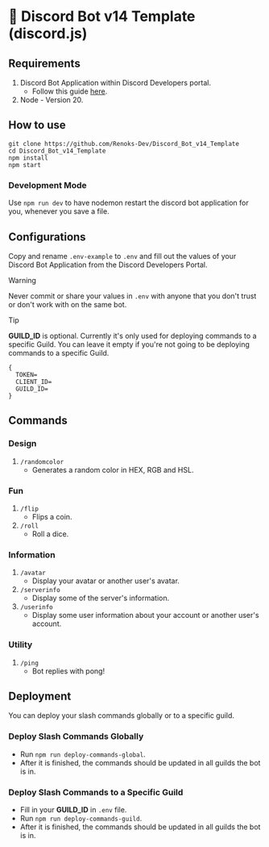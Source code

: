 # 🤖 Discord Bot v14 Template (discord.js)

## Requirements
1. Discord Bot Application within Discord Developers portal.
   - Follow this guide [here](https://discordjs.guide/preparations/setting-up-a-bot-application.html#creating-your-bot).
2. Node - Version 20.

## How to use
```
git clone https://github.com/Renoks-Dev/Discord_Bot_v14_Template
cd Discord_Bot_v14_Template
npm install
npm start
```

### Development Mode
Use `npm run dev` to have nodemon restart the discord bot application for you, whenever you save a file.

## Configurations
Copy and rename `.env-example` to `.env` and fill out the values of your Discord Bot Application from the Discord Developers Portal.

> [!WARNING]
> Never commit or share your values in `.env` with anyone that you don't trust or don't work with on the same bot.

> [!TIP]
> **GUILD_ID** is optional. Currently it's only used for deploying commands to a specific Guild. You can leave it empty if you're not going to be deploying commands to a specific Guild.

```
{
  TOKEN=
  CLIENT_ID=
  GUILD_ID=
}
```

## Commands

### Design
1. `/randomcolor`
   - Generates a random color in HEX, RGB and HSL.

### Fun
1. `/flip`
   - Flips a coin.
2. `/roll`
   - Roll a dice.

### Information
1. `/avatar`
   - Display your avatar or another user's avatar.
2. `/serverinfo`
   - Display some of the server's information.
3. `/userinfo`
   - Display some user information about your account or another user's account.

### Utility
1. `/ping`
   - Bot replies with pong!

## Deployment
You can deploy your slash commands globally or to a specific guild.

### Deploy Slash Commands Globally
- Run `npm run deploy-commands-global`.
- After it is finished, the commands should be updated in all guilds the bot is in.

### Deploy Slash Commands to a Specific Guild
- Fill in your **GUILD_ID** in `.env` file.
- Run `npm run deploy-commands-guild`.
- After it is finished, the commands should be updated in all guilds the bot is in.
